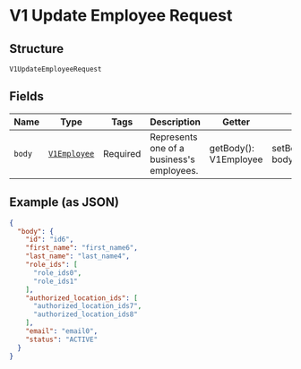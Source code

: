 
# V1 Update Employee Request

## Structure

`V1UpdateEmployeeRequest`

## Fields

| Name | Type | Tags | Description | Getter | Setter |
|  --- | --- | --- | --- | --- | --- |
| `body` | [`V1Employee`](/doc/models/v1-employee.md) | Required | Represents one of a business's employees. | getBody(): V1Employee | setBody(V1Employee body): void |

## Example (as JSON)

```json
{
  "body": {
    "id": "id6",
    "first_name": "first_name6",
    "last_name": "last_name4",
    "role_ids": [
      "role_ids0",
      "role_ids1"
    ],
    "authorized_location_ids": [
      "authorized_location_ids7",
      "authorized_location_ids8"
    ],
    "email": "email0",
    "status": "ACTIVE"
  }
}
```

